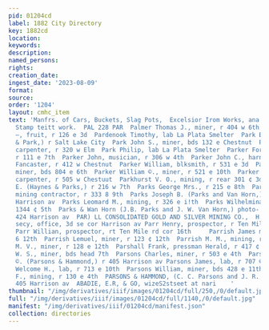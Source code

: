 ```yaml
---
pid: 01204cd
label: 1882 City Directory
key: 1882cd
location: 
keywords: 
description: 
named_persons: 
rights: 
creation_date: 
ingest_date: '2023-08-09'
format: 
source: 
order: '1204'
layout: cmhc_item
text: 'Manfrs. of Cars, Buckets, Slag Pots,  Excelsior Irom Works, ana cit xinas of
  Stamp teitt work.  PAL 228 PAR  Palmer Thomas J., miner, r 404 w 6th  Papalonia
  —, fruit, r 126 e 3d  Pardenook Timothy, lab La Plata Smelter  Park Boyd, (Joslin
  & Park,) r Salt Lake City  Park John S., miner, bds 132 e Chestnut  Park M. T.,
  carpenter, r 320 w Elm  Park Philip, lab La Plata Smelter  Parker Forbes, dep sheriff,
  r 111 e 7th  Parker John, musician, r 306 w 4th  Parker John C., harnessmkr G. W.
  Fancaster, r 412 w Chestnut  Parker William, blksmith, r 531 e 3d  Parker William,
  miner, bds 804 e 6th  Parker William ©., miner, r 521 e 10th  Parker William C.,
  carpenter, r 505 w Chestuut  Parkhurst V. O., mining, r rear 301 ¢ 3d  Parks Daniel
  E. (Haynes & Parks,) r 216 w 7th  Parks George Mrs., r 215 e 8th  Parks James B.,
  mining contractor, r 333 8 9th  Parks Joseph B. (Parks and Van Horn,) r rear 424
  Harrison av  Parks Leomard M., mining, r 326 e i!th  Parks Wilhelmina Miss, millinery
  1344 ¢ 5th  Parks & Wan Horn (J.B. Parks and J. W. Van Horn,) photo- vaphers, rear
  424 Harrison av  PAR) LL CONSOLIDATED GOLD AND SILVER MINING CO.,  H. B. Reynolds,
  secy, office, 3d se cor Harrison av Parr Henry, prospector, r Ten Mile rd cor 16th
  Parr Willian, prospector, rt Ten Mile rd cor 16th     Parrish James miner, r 128
  6 12th  Parrish Lemuel, miner, r 123 ¢ 12th  Parrish M. M., mining, r 222 w Elm  Parrish
  M. V., miner, r 128 e 12th  Parshall Frank, pressman Herald, r 417 ¢ 6th  Parson
  W. S., miner, bds head 7th  Parsons Charles, miner, r 503 e 4th  Parsona_Charles
  ©. (Parsons & Hammond,) r 405 Harrison av Parsons James, lab, r 707 © 4th  Parsons
  Welcome H., lab, r 713 e 10th  Parsons William, miner, bds 428 e 11th  Parsons William
  F., mining, r 130 e 4th  PARSONS & HAMMOND, (C. C. Parsons and J. R. Wammond,)  lawyers
  405 Harrison av  ABADIE, E.R, & GO, wizeS2stseet at nari    '
thumbnail: "/img/derivatives/iiif/images/01204cd/full/250,/0/default.jpg"
full: "/img/derivatives/iiif/images/01204cd/full/1140,/0/default.jpg"
manifest: "/img/derivatives/iiif/01204cd/manifest.json"
collection: directories
---
```

